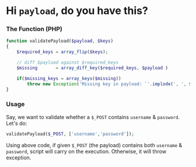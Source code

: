 # Hi `payload`, do you have this?
### The Function (PHP)
```php
function validatePayload($payload, $keys)
{
	$required_keys = array_flip($keys);

	// diff $payload against $required_keys
	$missing	   = array_diff_key($required_keys, $payload )

	if($missing_keys = array_keys($missing))
		throw new Exception('Missing key in payload: `'.implode(', ', $missing_keys ));
}

```

### Usage
Say, we want to validate whether a `$_POST` contains `username` & `password`. Let's do:

```php
validatePayload($_POST, ['username','password']);
```
Using above code, if given `$_POST` (the payload) contains both `username` & `password`, script will carry on the execution. Otherwise, it will throw exception.